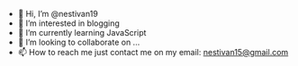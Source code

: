 - 👋 Hi, I’m @nestivan19
- 👀 I’m interested in blogging
- 🌱 I’m currently learning JavaScript
- 💞️ I’m looking to collaborate on ...
- 📫 How to reach me just contact me on my email: nestivan15@gmail.com

<!---
nestivan19/nestivan19 is a ✨ special ✨ repository because its `README.md` (this file) appears on your GitHub profile.
You can click the Preview link to take a look at your changes.
--->
